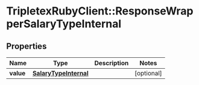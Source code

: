 # TripletexRubyClient::ResponseWrapperSalaryTypeInternal

## Properties
Name | Type | Description | Notes
------------ | ------------- | ------------- | -------------
**value** | [**SalaryTypeInternal**](SalaryTypeInternal.md) |  | [optional] 


